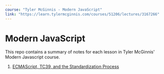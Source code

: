 ```yaml
---
course: "Tyler McGinnis - Modern JavaScript"
link: "https://learn.tylermcginnis.com/courses/51206/lectures/3167266"
---
```


# Modern JavaScript

This repo contains a summary of notes for each lesson in Tyler McGinnis' Modern Javascript course.

1. [ECMAScript, TC39, and the Standardization Process](./01-ecmascript-tc39-standardization.md)
